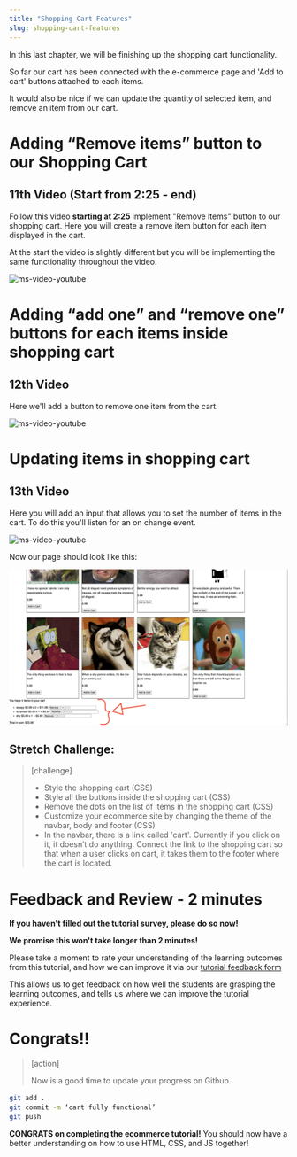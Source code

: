 ```yaml
---
title: "Shopping Cart Features"
slug: shopping-cart-features
---
```


In this last chapter, we will be finishing up the shopping cart functionality.

So far our cart has been connected with the e-commerce page and 'Add to cart' buttons attached to each items.

It would also be nice if we can update the quantity of selected item, and remove an item from our cart.

# Adding “Remove items” button to our Shopping Cart

## 11th Video (Start from 2:25 - end)

Follow this video **starting at 2:25** implement "Remove items" button to our shopping cart. Here you will create a remove item button for each item displayed in the cart.

At the start the video is slightly different but you will be implementing the same functionality throughout the video.

![ms-video-youtube](https://www.youtube.com/embed/l2M5q2te234)


# Adding “add one” and “remove one” buttons for each items inside shopping cart

## 12th Video
Here we'll add a button to remove one item from the cart.

![ms-video-youtube](https://www.youtube.com/embed/SjV6pdFV6aI)


# Updating items in shopping cart

## 13th Video
Here you will add an input that allows you to set the number of items in the cart. To do this you'll listen for an on change event.

![ms-video-youtube](https://www.youtube.com/embed/saizM7bVaTo)

Now our page should look like this:

![Cart fully functional](assets/01_shopping-cart-features_fully-functional.png "cart fully functional")


## Stretch Challenge:

>[challenge]
>
> - Style the shopping cart (CSS)
> - Style all the buttons inside the shopping cart (CSS)
> - Remove the dots on the list of items in the shopping cart (CSS)
> - Customize your ecommerce site by changing the theme of the navbar, body and footer (CSS)
> - In the navbar, there is a link called 'cart'. Currently if you click on it, it doesn’t do anything. Connect the link to the shopping cart so that when a user clicks on cart, it takes them to the footer where the cart is located.



# Feedback and Review - 2 minutes

**If you haven't filled out the tutorial survey, please do so now!**

**We promise this won't take longer than 2 minutes!**

Please take a moment to rate your understanding of the learning outcomes from this tutorial, and how we can improve it via our [tutorial feedback form](https://forms.gle/BrEWZioQ566MSXMH6)

This allows us to get feedback on how well the students are grasping the learning outcomes, and tells us where we can improve the tutorial experience.


# Congrats!!

> [action]
>
> Now is a good time to update your progress on Github.
>
```bash
git add .
git commit -m ‘cart fully functional’
git push
```

**CONGRATS on completing the ecommerce tutorial!** You should now have a better understanding on how to use HTML, CSS, and JS together!
